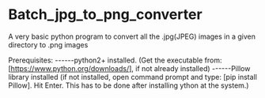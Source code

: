 # Batch_jpg_to_png_converter
A very basic python program to convert all the .jpg(JPEG) images in a given directory to .png images


Prerequisites:
------python2+ installed. (Get the executable from: [https://www.python.org/downloads/], if not already installed)
------Pillow library installed (if not installed, open command prompt and type: [pip install Pillow]. Hit Enter. This has to be done after installing ython at the system.)
